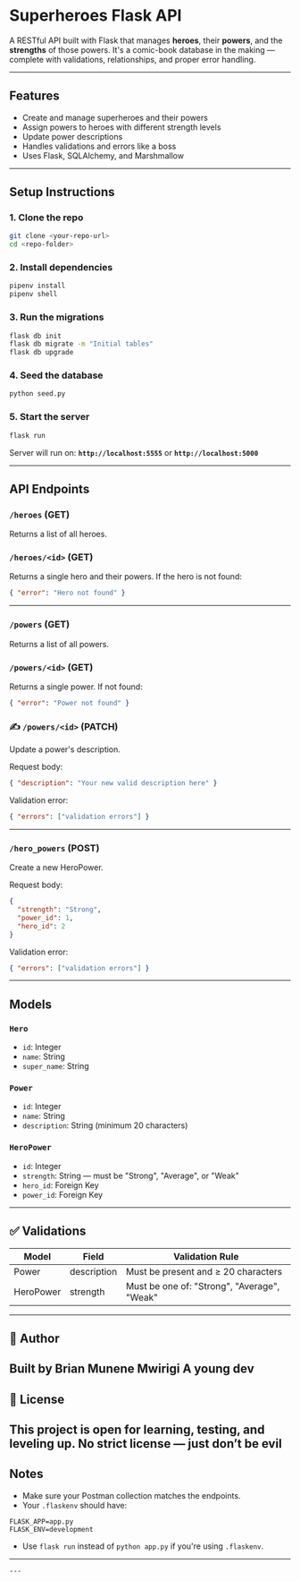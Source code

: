 #  Superheroes Flask API

A RESTful API built with Flask that manages **heroes**, their **powers**, and the **strengths** of those powers. It's a comic-book database in the making — complete with validations, relationships, and proper error handling.

---

##  Features

- Create and manage superheroes and their powers
- Assign powers to heroes with different strength levels
- Update power descriptions
- Handles validations and errors like a boss
- Uses Flask, SQLAlchemy, and Marshmallow

---

##  Setup Instructions

### 1. Clone the repo
```bash
git clone <your-repo-url>
cd <repo-folder>
````

### 2. Install dependencies

```bash
pipenv install
pipenv shell
```

### 3. Run the migrations

```bash
flask db init
flask db migrate -m "Initial tables"
flask db upgrade
```

### 4. Seed the database

```bash
python seed.py
```

### 5. Start the server

```bash
flask run
```

Server will run on:
**`http://localhost:5555`** or **`http://localhost:5000`**

---

##  API Endpoints

###  `/heroes` (GET)

Returns a list of all heroes.

###  `/heroes/<id>` (GET)

Returns a single hero and their powers.
If the hero is not found:

```json
{ "error": "Hero not found" }
```

---

###  `/powers` (GET)

Returns a list of all powers.

###  `/powers/<id>` (GET)

Returns a single power.
If not found:

```json
{ "error": "Power not found" }
```

### ✍️ `/powers/<id>` (PATCH)

Update a power's description.

Request body:

```json
{ "description": "Your new valid description here" }
```

Validation error:

```json
{ "errors": ["validation errors"] }
```

---

###  `/hero_powers` (POST)

Create a new HeroPower.

Request body:

```json
{
  "strength": "Strong",
  "power_id": 1,
  "hero_id": 2
}
```

Validation error:

```json
{ "errors": ["validation errors"] }
```

---

##  Models

### `Hero`

* `id`: Integer
* `name`: String
* `super_name`: String

### `Power`

* `id`: Integer
* `name`: String
* `description`: String (minimum 20 characters)

### `HeroPower`

* `id`: Integer
* `strength`: String — must be "Strong", "Average", or "Weak"
* `hero_id`: Foreign Key
* `power_id`: Foreign Key

---

## ✅ Validations

| Model     | Field       | Validation Rule                             |
| --------- | ----------- | ------------------------------------------- |
| Power     | description | Must be present and ≥ 20 characters         |
| HeroPower | strength    | Must be one of: "Strong", "Average", "Weak" |

---

## 👤 Author

Built  by **Brian Munene Mwirigi** 
A young dev
---
## 📝 License

This project is open for learning, testing, and leveling up.
No strict license — just don’t be evil
---
##  Notes

* Make sure your Postman collection matches the endpoints.
* Your `.flaskenv` should have:

```
FLASK_APP=app.py
FLASK_ENV=development
```
* Use `flask run` instead of `python app.py` if you're using `.flaskenv`.
---

```
---

